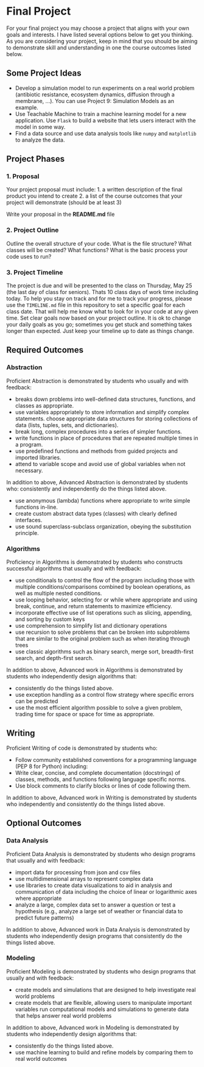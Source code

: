 # Final Project

For your final project you may choose a project that aligns with your own goals and interests.  I have listed several options below to get you thinking.  As you are considering your project, keep in mind that you should be aiming to demonstrate skill and understanding in one the course outcomes listed below.

## Some Project Ideas

* Develop a simulation model to run experiments on a real world problem (antibiotic resistance, ecosystem dynamics, diffusion through a membrane, ...).  You can use Project 9: Simulation Models as an example.
* Use Teachable Machine to train a machine learning model for a new application.  Use `Flask` to build a website that lets users interact with the model in some way.
* Find a data source and use data analysis tools like `numpy` and `matplotlib` to analyze the data.

## Project Phases

### 1. Proposal
Your project proposal must include:
    1. a written description of the final product you intend to create
    2. a list of the course outcomes that your project will demonstrate (should be at least 3)

Write your proposal in the **README.md** file 

### 2. Project Outline
Outline the overall structure of your code.  What is the file structure?  What classes will be created?  What functions?  What is the basic process your code uses to run?

### 3. Project Timeline
The project is due and will be presented to the class on Thursday, May 25 (the last day of class for seniors).  Thats 10 class days of work time including today.  To help you stay on track and for me to track your progress, please use the `TIMELINE.md` file in this repository to set a specific goal for each class date.  That will help me know what to look for in your code at any given time.  Set clear goals now based on your project outline.  It is ok to change your daily goals as you go; sometimes you get stuck and something takes longer than expected.  Just keep your timeline up to date as things change.  


## Required Outcomes
 
### Abstraction

Proficient Abstraction is demonstrated by students who usually and with feedback:
* breaks down problems into well-defined data structures, functions, and classes as appropriate.
* use variables appropriately to store information and simplify complex statements.
choose appropriate data structures for storing collections of data (lists, tuples, sets, and dictionaries).
* break long, complex procedures into a series of simpler functions.  
* write functions in place of procedures that are repeated multiple times in a program.
* use predefined functions and methods from guided projects and imported libraries.
* attend to variable scope and avoid use of global variables when not necessary.

In addition to above, Advanced Abstraction is demonstrated by students who:
consistently and independently do the things listed above.
* use anonymous (lambda) functions where appropriate to write simple functions in-line. 
* create custom abstract data types (classes) with clearly defined interfaces.
* use sound superclass-subclass organization, obeying the substitution principle.

### Algorithms
Proficiency in Algorithms is demonstrated by students who constructs successful algorithms that usually and with feedback:
* use conditionals to control the flow of the program including those with multiple conditions/comparisons combined by boolean operations, as well as multiple nested conditions.
* use looping behavior, selecting for or while where appropriate and using break, continue, and return statements to maximize efficiency.
* incorporate effective use of list operations such as slicing, appending, and sorting by custom keys
* use comprehension to simplify list and dictionary operations
* use recursion to solve problems that can be broken into subproblems that are similar to the original problem such as when iterating through trees
* use classic algorithms such as binary search, merge sort, breadth-first search, and depth-first search.

In addition to above, Advanced work in Algorithms is demonstrated by students who independently design algorithms that:
* consistently do the things listed above.
* use exception handling as a control flow strategy where specific errors can be predicted
* use the most efficient algorithm possible to solve a given problem, trading time for space or space for time as appropriate.

## Writing
Proficient Writing of code  is demonstrated by students who:
* Follow community established conventions for a programming language (PEP 8 for Python) including: 
* Write clear, concise, and complete documentation (docstrings) of classes, methods, and functions following language specific norms.
* Use block comments to clarify blocks or lines of code following them.

In addition to above, Advanced work in Writing is demonstrated by students who independently and consistently do the things listed above.

## Optional Outcomes

### Data Analysis

Proficient Data Analysis is demonstrated by students who design programs that usually and with feedback:
* import data for processing from json and csv files
* use multidimensional arrays to represent complex data
* use libraries to create data visualizations to aid in analysis and communication of data including the choice of linear or logarithmic axes where appropriate
* analyze a large, complex data set to answer a question or test a hypothesis (e.g., analyze a large set of weather or financial data to predict future patterns)

In addition to above, Advanced work in Data Analysis is demonstrated by students who independently design programs that consistently do the things listed above.

### Modeling

Proficient Modeling is demonstrated by students who design programs that usually and with feedback:
* create models and simulations that are designed to help investigate real world problems
* create models that are flexible, allowing users to manipulate important variables
run computational models and simulations to generate data that helps answer real world problems

In addition to above, Advanced work in Modeling  is demonstrated by students who independently design algorithms that:
* consistently do the things listed above.
* use machine learning to build and refine models by comparing them to real world outcomes

